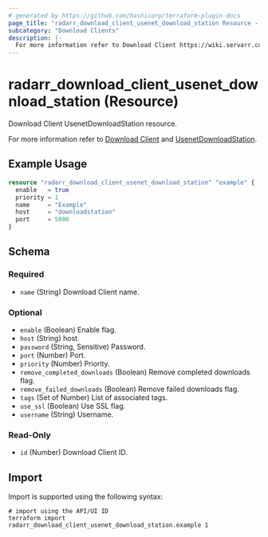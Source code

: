 ```yaml
---
# generated by https://github.com/hashicorp/terraform-plugin-docs
page_title: "radarr_download_client_usenet_download_station Resource - terraform-provider-radarr"
subcategory: "Download Clients"
description: |-
  For more information refer to Download Client https://wiki.servarr.com/radarr/settings#download-clients and UsenetDownloadStation https://wiki.servarr.com/radarr/supported#usenetdownloadstation.
---
```


# radarr_download_client_usenet_download_station (Resource)

<!-- subcategory:Download Clients -->Download Client UsenetDownloadStation resource.
For more information refer to [Download Client](https://wiki.servarr.com/radarr/settings#download-clients) and [UsenetDownloadStation](https://wiki.servarr.com/radarr/supported#usenetdownloadstation).

## Example Usage

```terraform
resource "radarr_download_client_usenet_download_station" "example" {
  enable   = true
  priority = 1
  name     = "Example"
  host     = "downloadstation"
  port     = 5000
}
```

<!-- schema generated by tfplugindocs -->
## Schema

### Required

- `name` (String) Download Client name.

### Optional

- `enable` (Boolean) Enable flag.
- `host` (String) host.
- `password` (String, Sensitive) Password.
- `port` (Number) Port.
- `priority` (Number) Priority.
- `remove_completed_downloads` (Boolean) Remove completed downloads flag.
- `remove_failed_downloads` (Boolean) Remove failed downloads flag.
- `tags` (Set of Number) List of associated tags.
- `use_ssl` (Boolean) Use SSL flag.
- `username` (String) Username.

### Read-Only

- `id` (Number) Download Client ID.

## Import

Import is supported using the following syntax:

```shell
# import using the API/UI ID
terraform import radarr_download_client_usenet_download_station.example 1
```
